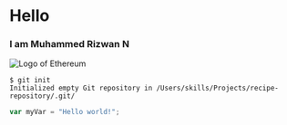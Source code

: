 # Hello
### I am Muhammed Rizwan N

![Logo of Ethereum](https://www.forbes.com/advisor/wp-content/uploads/2021/03/ethereum-1.jpeg)

```
$ git init
Initialized empty Git repository in /Users/skills/Projects/recipe-repository/.git/
```
``` javascript
var myVar = "Hello world!";
```

